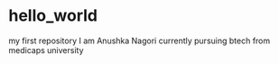# hello_world
my first repository
I am Anushka Nagori currently pursuing btech from medicaps university
